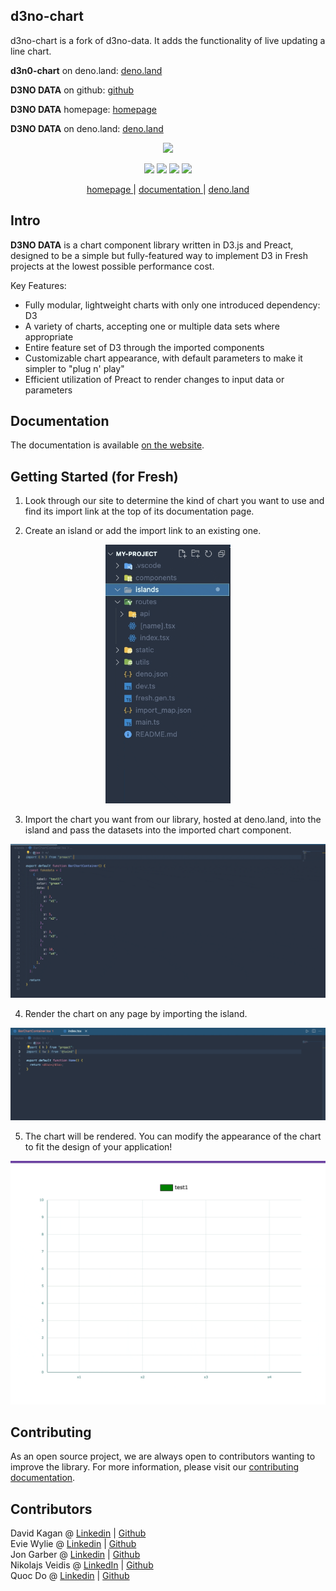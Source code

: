 ## d3no-chart

d3no-chart is a fork of d3no-data. It adds the functionality of live updating a line chart.

**d3n0-chart** on deno.land:
  <a href="https://deno.land/x/d3no-chart">
    deno.land
  </a>








**D3NO DATA** on github:
  <a href="https://github.com/oslabs-beta/d3no-data">
    github
  </a>

**D3NO DATA** homepage:
  <a href="https://d3nodata.deno.dev/">
    homepage
  </a>

**D3NO DATA** on deno.land:
  <a href="https://deno.land/x/d3nodata">
    deno.land
  </a>


<p align="center" id="top"><img src="https://user-images.githubusercontent.com/103704106/186263018-98f1f8d8-97e2-472e-8abc-0c4a8b15ad32.svg"></img></p>



<div align="center">
  <a name="stars"><img src="https://img.shields.io/github/stars/oslabs-beta/d3no-data?style=for-the-badge"></a>
  <a name="forks"><img src="https://img.shields.io/github/forks/oslabs-beta/d3no-data?logoColor=green&style=for-the-badge"></a>
  <a name="contributions"><img src="https://img.shields.io/github/contributors/oslabs-beta/d3no-data?logoColor=green&style=for-the-badge"></a>
  <a name="license"><img src="https://img.shields.io/github/license/oslabs-beta/d3no-data?style=for-the-badge"></a>
</div>

<p align="center">
  <a href="https://d3nodata.deno.dev/">
    homepage
  </a>
  |
  <a href="https://d3nodata.deno.dev/docs">
    documentation
  </a>
  |
  <a href="https://deno.land/x/d3nodata">
    deno.land
  </a>
</p>

## Intro

**D3NO DATA** is a chart component library written in D3.js and Preact, designed to be a simple but fully-featured way to implement D3 in Fresh projects at the lowest possible performance cost.

Key Features:
- Fully modular, lightweight charts with only one introduced dependency: D3
- A variety of charts, accepting one or multiple data sets where appropriate
- Entire feature set of D3 through the imported components
- Customizable chart appearance, with default parameters to make it simpler to "plug n' play"
- Efficient utilization of Preact to render changes to input data or parameters

## Documentation

The documentation is available [on the website](https://d3nodata.deno.dev/docs).

## Getting Started (for Fresh)

1) Look through our site to determine the kind of chart you want to use and find its import link at the top of its documentation page.

2) Create an island or add the import link to an existing one.

<p align="center">
  <img src="https://github.com/oslabs-beta/d3no-data/blob/main/gifs/1.create-island.gif" width="200px" margin="auto"/>
</p>

3) Import the chart you want from our library, hosted at deno.land, into the island and pass the datasets into the imported chart component.

<p align="center">
  <img src="https://github.com/oslabs-beta/d3no-data/blob/temp_documentation/gifs/2.import-chart.gif" width="700px"/>
</p>

4) Render the chart on any page by importing the island.

<p align="center">
  <img src="https://github.com/oslabs-beta/d3no-data/blob/main/gifs/3.import-island.gif" width="700px"/>
</p>

5) The chart will be rendered. You can modify the appearance of the chart to fit the design of your application!

<p align="center">
  <img src="https://github.com/oslabs-beta/d3no-data/blob/main/gifs/4.chart-rendered.gif" width="700px"/>
</p>

## Contributing
As an open source project, we are always open to contributors wanting to improve the library. For more information, please visit our [contributing documentation](https://github.com/oslabs-beta/d3no-data/blob/main/CONTRIBUTING.md). 

## Contributors

David Kagan @ [Linkedin](https://www.linkedin.com/in/david-kagan07/) | [Github](https://github.com/DKagan07)
<br/>
Evie Wylie @ [Linkedin](https://www.linkedin.com/in/evie-wylie/) | [Github](https://github.com/aw1ld3v13)
<br/>
Jon Garber @ [Linkedin](https://www.linkedin.com/in/jonathon-garber-5647b0215/) | [Github](https://github.com/Jgarber2675)
<br/>
Nikolajs Veidis @ [LinkedIn](https://www.linkedin.com/in/nikolajsveidis/) | [Github](https://github.com/nikolajsvv)
<br/>
Quoc Do @ [Linkedin](https://www.linkedin.com/in/dlaquoc/) | [Github](https://github.com/swittuth)

